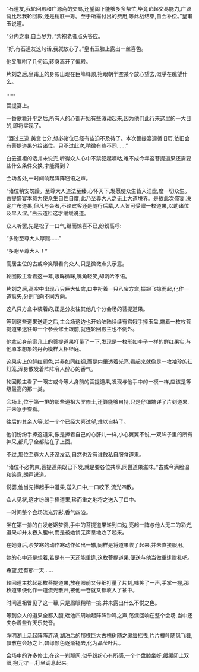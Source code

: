
“石道友,我轮回殿和广源斋的交易,还望阁下能够多多帮忙,毕竟论起交易能力,广源斋比起我轮回殿,还是稍胜一筹。至于所需付出的费用,等此战结束,自会补偿。”皇甫玉说道。

“分内之事,自当尽力。”紫袍老者点头答应。

“好,有石道友这句话,我就放心了。”皇甫玉脸上露出一丝喜色。

他又嘱咐了几句话,转身离开了偏殿。

片刻之后,皇甫玉的身影出现在巨峰峰顶,抬眼朝半空某个放心望去,似乎在眺望什么。

……

菩提宴上。

一番歌舞升平之后,所有人的心都开始有些激动起来,因为他们此行来这里的一大目的,即将实现了。

“酒过三巡,美赏七分,想必诸位已经有些迫不及待了。本次菩提宴遵循旧历,依旧会有菩提道果分给诸位。只不过此次,稍微有些不同……”

白云道祖的话并未说完,听得众人心中不禁犯起嘀咕,难不成今年这菩提道果还需要些什么条件交换,才能得到？

会场各处,一时间响起阵阵窃语之声。

“诸位稍安勿躁。至尊大人道法至臻,心怀天下,发愿使众生皆入涅盘,度一切众生。菩提盛宴本意为使众生自性自度,此乃至尊大人之无上大道境界。是故此次盛宴,决定广布道果,但凡与会者,不论宾客还是随行后辈,人人皆可受赠一枚道果,以助诸位及早入涅。”白云道祖这才缓缓说道。

众人听罢,先是松了一口气,继而惊喜不已,纷纷高呼:

“多谢至尊大人厚赐……”

“多谢至尊大人！”

高居主位的古或今笑眼看向众人,只是微微点头示意。

轮回殿主看着这一幕,眼眸微眯,嘴角轻笑,却沉吟不语。

片刻之后,高空中出现八只巨大仙禽,口中衔着一只八宝方盒,振翅飞掠而起,化作一道箭矢,分别飞向不同方向。

这八只方盒中装着的,正是分发往其他几个分会场的菩提道果。

等到这些道果送走之后,主会场这边也开始陆陆续续有宫娥手捧玉盘,端着一枚枚菩提道果送往每一个参会修士跟前,就连轮回殿主也不例外。

他拿起身前案几上的菩提道果打量了一下,发现是一枚形如李子一样的鲜红果实,与他原本想象的丹药模样大相径庭。

这果实上的鲜红颜色,并非如同红绸,而是内里透着光亮,看起来就像是一枚袖珍的红灯笼,浑身散发着阵阵令人醉心的香气。

轮回殿主看了一眼古或今等人身前的菩提道果,发现与他手中的一模一样,应该是等级最高的那一类。

会场上,位于第一排的那些道祖大罗修士,还算能够自持,只是仔细端详了片刻道果,并未急于查看。

往后的其余人等,就一个个已经大喜过望,难以自持了。

他们纷纷手捧这道果,像是捧着自己的心肝儿一样,小心翼翼不说,一双眸子里的所有神采,都几乎全都贴在了上面。

不过,那位至尊大人还没发话,自然也没有谁敢私自服食道果。

“诸位不必拘束,菩提道果既已下发,就是要各位共享,同尝道果滋味。”古或今满脸温和笑意,朗声说道。

说罢,他当先捧起手中道果,送入口中,一口咬下,流光四散。

众人见状,这才纷纷手捧道果,珍而重之地将之送入了口中。

一时间整个会场流光异彩,香气四溢。

坐在第一排的白发老妪梦婆,手中的菩提道果递到口边,亮起一阵与他人无二的彩光,道果却并未吞入腹中,而是被她悄无声息地收了起来。

在她身后,余梦寒的动作寒动作如出一辙,同样是将道果收了起来,并未直接服用。

她的心中还是想着,若是有一天还能重逢,这枚菩提道果,便送与他当做重逢赠礼吧。

希望,还有那一天……

轮回道主捻起那枚菩提道果,放在眼前又仔细打量了片刻,嗤笑了一声,手掌一握,那枚道果便化作一道流光散开,被他一卷就又都收入了袖中。

时间道祖瞥见了这一幕,只是眉眼稍稍一挑,并未露出什么不悦之色。

等到众人的道果全都入腹,瑶池四周响起阵阵钟鸣之声,荡漾回响在整个会场,当中还夹杂着些许天乐梵音。

净明湖上泛起阵阵涟漪,湖泊后的那棵巨大古槐树随之缓缓摇曳,片片槐叶随风飞舞,飘散在会场之上,碧绿颜色逐渐褪去,化为晶莹叶片。

会场中的许多修士,在这一刹那间,似乎纷纷心有所感,一个个盘膝坐好,缓缓闭上双眼,抱元守一,打坐调息起来。
